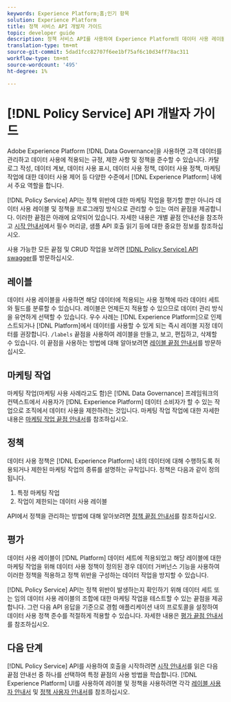 ```yaml
---
keywords: Experience Platform;홈;인기 항목
solution: Experience Platform
title: 정책 서비스 API 개발자 가이드
topic: developer guide
description: 정책 서비스 API를 사용하여 Experience Platform의 데이터 사용 레이블 및 정책을 관리하는 방법을 알아봅니다.
translation-type: tm+mt
source-git-commit: 5dad1fcc82707f6ee1bf75af6c10d34ff78ac311
workflow-type: tm+mt
source-wordcount: '495'
ht-degree: 1%

---
```



# [!DNL Policy Service] API 개발자 가이드

Adobe Experience Platform [!DNL Data Governance]을 사용하면 고객 데이터를 관리하고 데이터 사용에 적용되는 규정, 제한 사항 및 정책을 준수할 수 있습니다. 카탈로그 작성, 데이터 계보, 데이터 사용 표시, 데이터 사용 정책, 데이터 사용 정책, 마케팅 작업에 대한 데이터 사용 제어 등 다양한 수준에서 [!DNL Experience Platform] 내에서 주요 역할을 합니다.

[!DNL Policy Service] API는 정책 위반에 대한 마케팅 작업을 평가할 뿐만 아니라 데이터 사용 레이블 및 정책을 프로그래밍 방식으로 관리할 수 있는 여러 끝점을 제공합니다. 이러한 끝점은 아래에 요약되어 있습니다. 자세한 내용은 개별 끝점 안내선을 참조하고 [시작 안내서](./getting-started.md)에서 필수 머리글, 샘플 API 호출 읽기 등에 대한 중요한 정보를 참조하십시오.

사용 가능한 모든 끝점 및 CRUD 작업을 보려면 [[!DNL Policy Service] API swagger](https://www.adobe.io/apis/experienceplatform/home/api-reference.html#!acpdr/swagger-specs/dule-policy-service.yaml)를 방문하십시오.

## 레이블

데이터 사용 레이블을 사용하면 해당 데이터에 적용되는 사용 정책에 따라 데이터 세트와 필드를 분류할 수 있습니다. 레이블은 언제든지 적용할 수 있으므로 데이터 관리 방식을 유연하게 선택할 수 있습니다. 우수 사례는 [!DNL Experience Platform]으로 인제스트되거나 [!DNL Platform]에서 데이터를 사용할 수 있게 되는 즉시 레이블 지정 데이터를 권장합니다. `/labels` 끝점을 사용하여 레이블을 만들고, 보고, 편집하고, 삭제할 수 있습니다. 이 끝점을 사용하는 방법에 대해 알아보려면 [레이블 끝점 안내서](./labels.md)를 방문하십시오.

## 마케팅 작업

마케팅 작업(마케팅 사용 사례라고도 함)은 [!DNL Data Governance] 프레임워크의 컨텍스트에서 사용자가 [!DNL Experience Platform] 데이터 소비자가 할 수 있는 작업으로 조직에서 데이터 사용을 제한하려는 것입니다. 마케팅 작업 작업에 대한 자세한 내용은 [마케팅 작업 끝점 안내서](./marketing-actions.md)를 참조하십시오.

## 정책

데이터 사용 정책은 [!DNL Experience Platform] 내의 데이터에 대해 수행하도록 허용되거나 제한된 마케팅 작업의 종류를 설명하는 규칙입니다. 정책은 다음과 같이 정의됩니다.

1. 특정 마케팅 작업
1. 작업이 제한되는 데이터 사용 레이블

API에서 정책을 관리하는 방법에 대해 알아보려면 [정책 끝점 안내서](./policies.md)를 참조하십시오.

## 평가

데이터 사용 레이블이 [!DNL Platform] 데이터 세트에 적용되었고 해당 레이블에 대한 마케팅 작업을 위해 데이터 사용 정책이 정의된 경우 데이터 거버넌스 기능을 사용하여 이러한 정책을 적용하고 정책 위반을 구성하는 데이터 작업을 방지할 수 있습니다.

[!DNL Policy Service] API는 정책 위반이 발생하는지 확인하기 위해 데이터 세트 또는 임의 데이터 사용 레이블의 조합에 대한 마케팅 작업을 테스트할 수 있는 끝점을 제공합니다. 그런 다음 API 응답을 기준으로 경험 애플리케이션 내의 프로토콜을 설정하여 데이터 사용 정책 준수를 적절하게 적용할 수 있습니다. 자세한 내용은 [평가 끝점 안내서](./evaluation.md)를 참조하십시오.

## 다음 단계

[!DNL Policy Service] API를 사용하여 호출을 시작하려면 [시작 안내서](./getting-started.md)를 읽은 다음 끝점 안내선 중 하나를 선택하여 특정 끝점의 사용 방법을 학습합니다. [!DNL Experience Platform] UI를 사용하여 레이블 및 정책을 사용하려면 각각 [레이블 사용자 안내서](../labels/user-guide.md) 및 [정책 사용자 안내서](../policies/user-guide.md)를 참조하십시오.